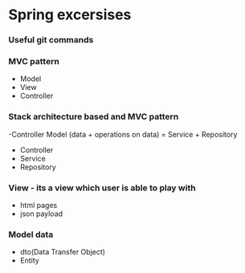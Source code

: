 # Spring excersises

### Useful git commands 

### MVC pattern
- Model
- View
- Controller

### Stack architecture based and MVC pattern
-Controller
Model (data + operations on data) = Service + Repository

- Controller
- Service
- Repository

### View - its a view which user is able to play with
- html pages
- json payload

### Model data
- dto(Data Transfer Object)
- Entity